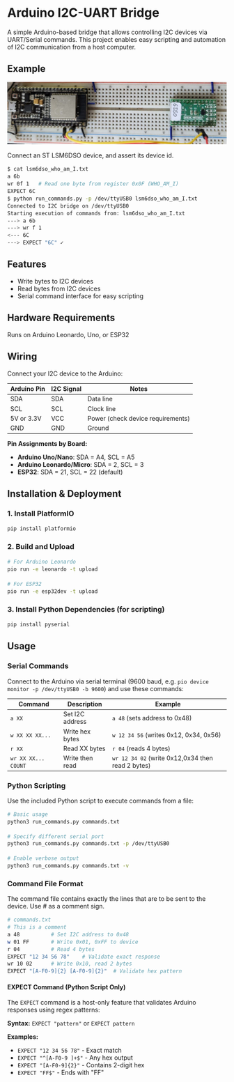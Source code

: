 # Arduino I2C-UART Bridge

A simple Arduino-based bridge that allows controlling I2C devices via UART/Serial commands. This project enables easy scripting and automation of I2C communication from a host computer.

## Example
![](example.jpg)

Connect an ST LSM6DSO device, and assert its device id.

``` bash
$ cat lsm6dso_who_am_I.txt
a 6b
wr 0f 1   # Read one byte from register 0x0F (WHO_AM_I)
EXPECT 6C
$ python run_commands.py -p /dev/ttyUSB0 lsm6dso_who_am_I.txt
Connected to I2C bridge on /dev/ttyUSB0
Starting execution of commands from: lsm6dso_who_am_I.txt
---> a 6b
---> wr f 1
<--- 6C
---> EXPECT "6C" ✓
```

## Features

- Write bytes to I2C devices
- Read bytes from I2C devices  
- Serial command interface for easy scripting

## Hardware Requirements

Runs on Arduino Leonardo, Uno, or ESP32

## Wiring

Connect your I2C device to the Arduino:

| Arduino Pin | I2C Signal | Notes |
|-------------|------------|-------|
| SDA | SDA | Data line |
| SCL | SCL | Clock line |
| 5V or 3.3V | VCC | Power (check device requirements) |
| GND | GND | Ground |

**Pin Assignments by Board:**
- **Arduino Uno/Nano**: SDA = A4, SCL = A5
- **Arduino Leonardo/Micro**: SDA = 2, SCL = 3  
- **ESP32**: SDA = 21, SCL = 22 (default)

## Installation & Deployment

### 1. Install PlatformIO
```bash
pip install platformio
```

### 2. Build and Upload
```bash
# For Arduino Leonardo
pio run -e leonardo -t upload

# For ESP32
pio run -e esp32dev -t upload
```

### 3. Install Python Dependencies (for scripting)
```bash
pip install pyserial
```

## Usage

### Serial Commands

Connect to the Arduino via serial terminal (9600 baud, e.g. `pio device monitor -p /dev/ttyUSB0 -b 9600`) and use these commands:

| Command | Description | Example |
|---------|-------------|---------|
| `a XX` | Set I2C address | `a 48` (sets address to 0x48) |
| `w XX XX XX...` | Write hex bytes | `w 12 34 56` (writes 0x12, 0x34, 0x56) |
| `r XX` | Read XX bytes | `r 04` (reads 4 bytes) |
| `wr XX XX... COUNT` | Write then read | `wr 12 34 02` (write 0x12,0x34 then read 2 bytes) |

### Python Scripting

Use the included Python script to execute commands from a file:

```bash
# Basic usage
python3 run_commands.py commands.txt

# Specify different serial port
python3 run_commands.py commands.txt -p /dev/ttyUSB0

# Enable verbose output
python3 run_commands.py commands.txt -v
```

### Command File Format
The command file contains exactly the lines that are to be sent to the device. Use # as a comment sign.

```bash
# commands.txt
# This is a comment
a 48          # Set I2C address to 0x48
w 01 FF       # Write 0x01, 0xFF to device  
r 04          # Read 4 bytes
EXPECT "12 34 56 78"    # Validate exact response
wr 10 02      # Write 0x10, read 2 bytes
EXPECT "[A-F0-9]{2} [A-F0-9]{2}"  # Validate hex pattern
```

#### EXPECT Command (Python Script Only)

The `EXPECT` command is a host-only feature that validates Arduino responses using regex patterns:

**Syntax:** `EXPECT "pattern"` or `EXPECT pattern`

**Examples:**
- `EXPECT "12 34 56 78"` - Exact match
- `EXPECT "^[A-F0-9 ]+$"` - Any hex output
- `EXPECT "[A-F0-9]{2}"` - Contains 2-digit hex
- `EXPECT "FF$"` - Ends with "FF"



